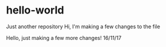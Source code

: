 # hello-world
Just another repository
Hi, I'm making a few changes to the file

Hello, just making a few more changes! 16/11/17

